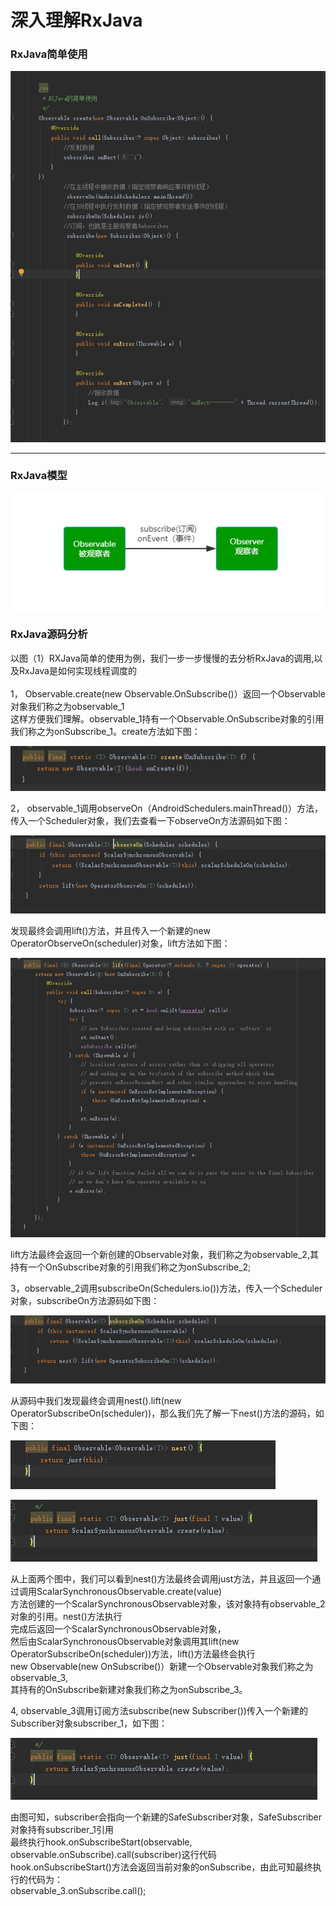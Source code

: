 # 深入理解RxJava

### RxJava简单使用

![RxJava简单使用](https://github.com/funaifu/RXJava/blob/master/image/RXJava%E7%AE%80%E5%8D%95%E4%BD%BF%E7%94%A8.jpg)

**********************************************

### RxJava模型

![RXJava流程](https://github.com/funaifu/RXJava/blob/master/image/RXJava%E6%B5%81%E7%A8%8B.jpg)

### RxJava源码分析

以图（1）RXJava简单的使用为例，我们一步一步慢慢的去分析RxJava的调用,以及RxJava是如何实现线程调度的<br>
<br>
1， Observable.create(new Observable.OnSubscribe<Object>()）返回一个Observable对象我们称之为observable_1<br>
    这样方便我们理解。observable_1持有一个Observable.OnSubscribe对象的引用我们称之为onSubscribe_1。create方法如下图：<br>
    
   ![](https://github.com/funaifu/RXJava/blob/master/image/Observable_create.jpg)
     
2， observable_1调用observeOn（AndroidSchedulers.mainThread()）方法，传入一个Scheduler对象，我们去查看一下observeOn方法源码如下图：
  
  ![](https://github.com/funaifu/RXJava/blob/master/image/Obeservable_observeOn.jpg)
  
  发现最终会调用lift()方法，并且传入一个新建的new OperatorObserveOn<T>(scheduler)对象，lift方法如下图：
  
   ![](https://github.com/funaifu/RXJava/blob/master/image/Observable_lift.jpg)
   
   lift方法最终会返回一个新创建的Observable对象，我们称之为observable_2,其持有一个OnSubscribe对象的引用我们称之为onSubscribe_2;
   
   
 3，observable_2调用subscribeOn(Schedulers.io())方法，传入一个Scheduler对象，subscribeOn方法源码如下图：
 
 
   ![](https://github.com/funaifu/RXJava/blob/master/image/Obeservable_subscribeOn.jpg)
   
   从源码中我们发现最终会调用nest().lift(new OperatorSubscribeOn<T>(scheduler))，那么我们先了解一下nest()方法的源码，如下图：
    
    
  ![](https://github.com/funaifu/RXJava/blob/master/image/nest.jpg)
     
  ![](https://github.com/funaifu/RXJava/blob/master/image/just.jpg)
      
   从上面两个图中，我们可以看到nest()方法最终会调用just方法，并且返回一个通过调用ScalarSynchronousObservable.create(value)<br>
   方法创建的一个ScalarSynchronousObservable对象，该对象持有observable_2对象的引用。nest()方法执行<br>
   完成后返回一个ScalarSynchronousObservable对象，<br>
   然后由ScalarSynchronousObservable对象调用其lift(new OperatorSubscribeOn<T>(scheduler))方法，lift()方法最终会执行<br>
   new Observable<R>(new OnSubscribe<R>()）新建一个Observable对象我们称之为observable_3,<br>
   其持有的OnSubscribe新建对象我们称之为onSubscribe_3。
    
    
4, observable_3调用订阅方法subscribe(new Subscriber<Object>())传入一个新建的Subscriber对象subscriber_1，如下图：
    
![](https://github.com/funaifu/RXJava/blob/master/image/just.jpg)
    
由图可知，subscriber会指向一个新建的SafeSubscriber对象，SafeSubscriber对象持有subscriber_1引用<br>
最终执行hook.onSubscribeStart(observable, observable.onSubscribe).call(subscriber)这行代码<br>
hook.onSubscribeStart()方法会返回当前对象的onSubscribe，由此可知最终执行的代码为：<br>
observable_3.onSubscribe.call();


    
    
    
    
    
    
      
      
      
      
      
      
      
      
      
      
      
      
      
      
      
      
      
      
 
  

